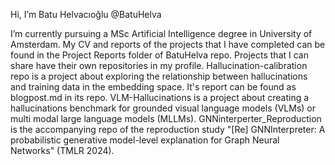 Hi, I’m Batu Helvacıoğlu @BatuHelva

I’m currently pursuing a MSc Artificial Intelligence degree in University of Amsterdam.
My CV and reports of the projects that I have completed can be found in the Project Reports folder of BatuHelva repo. 
Projects that I can share have their own repositories in my profile.
Hallucination-calibration repo is a project about exploring the relationship between hallucinations and training data in the embedding space. It's report can be found as blogpost.md in its repo.
VLM-Hallucinations is a project about creating a hallucinations benchmark for grounded visual language models (VLMs) or multi modal large language models (MLLMs).
GNNinterperter_Reproduction is the accompanying repo of the reproduction study "[Re] GNNInterpreter: A probabilistic generative model-level explanation for Graph Neural Networks" (TMLR 2024).

<!---
BatuHelva/BatuHelva is a ✨ special ✨ repository because its `README.md` (this file) appears on your GitHub profile.
You can click the Preview link to take a look at your changes.
--->
